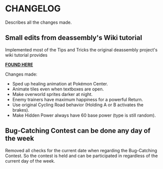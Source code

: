 # CHANGELOG

Describes all the changes made.

## Small edits from deassembly's Wiki tutorial

Implemented most of the Tips and Tricks the original deassembly project's wiki tutorial provides

[**FOUND HERE**](https://github.com/pret/pokecrystal/wiki/Tips-and-tricks)

Changes made:
- Sped up healing animation at Pokémon Center.
- Animate tiles even when textboxes are open.
- Make overworld sprites darker at night.
- Enemy trainers have maximum happiness for a powerful Return.
- Use original Cycling Road behavior (Holding A or B activates the brakes).
- Make Hidden Power always have 60 base power (type is still random).

## Bug-Catching Contest can be done any day of the week

Removed all checks for the current date when regarding the Bug-Catching Contest. So the contest is held and can be participated in regardless of the current day of the week. 


